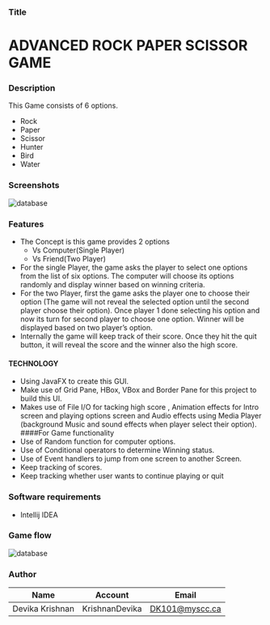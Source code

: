 
### Title

# **ADVANCED ROCK PAPER SCISSOR GAME**

### Description

This Game consists of 6 options.
* Rock
* Paper
* Scissor
* Hunter
* Bird
* Water

### Screenshots
![database](https://github.com/KrishnanDevika/PharmacyManagementSystem/blob/ReadMe/pharmacy.PNG)


### Features

* The Concept is this game provides 2 options
  * Vs Computer(Single Player)
  * Vs Friend(Two Player)
* For the single Player, the game asks the player to select one options from the list of six options. The computer will choose its options randomly and display winner based on winning criteria.
* For the two Player, first the game asks the player one to choose their option (The game will not reveal the selected option until the second player choose their option). Once player 1 done selecting his option and now its turn for second player to choose one option. Winner will be displayed based on two player’s option.
* Internally the game will keep track of their score. Once they hit the quit button, it will reveal the score and the winner also the high score.

#### TECHNOLOGY 
* Using JavaFX to create this GUI.
* Make use of Grid Pane, HBox, VBox and Border Pane for this project to build this UI.
* Makes use of File I/O for tacking high score , Animation effects for Intro screen and playing options screen and Audio effects using Media Player (background Music and sound effects when player select their option).
####For Game functionality
* Use of Random function for computer options.
* Use of Conditional operators to determine Winning status.
* Use of Event handlers to jump from one screen to another Screen.
* Keep tracking of scores.
* Keep tracking whether user wants to continue playing or quit


### Software requirements

* Intellij IDEA


### Game flow

![database](https://github.com/KrishnanDevika/PharmacyManagementSystem/blob/ReadMe/dbSchema.PNG)



### Author

| 		Name      |     Account    |      Email         |
| ---------------- | ------------- | ------------------ |
| Devika Krishnan | KrishnanDevika |  DK101@myscc.ca |

